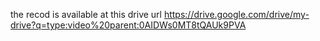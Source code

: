 the recod is available at this drive url  https://drive.google.com/drive/my-drive?q=type:video%20parent:0AIDWs0MT8tQAUk9PVA

